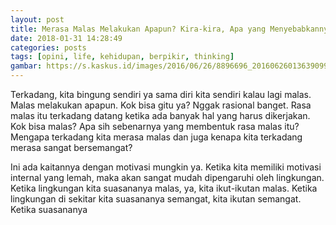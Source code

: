 ```yaml
---
layout: post
title: Merasa Malas Melakukan Apapun? Kira-kira, Apa yang Menyebabkannya Ya?
date: 2018-01-31 14:28:49
categories: posts
tags: [opini, life, kehidupan, berpikir, thinking]
gambar: https://s.kaskus.id/images/2016/06/26/8896696_201606260136390999.jpg
---
```


Terkadang, kita bingung sendiri ya sama diri kita sendiri kalau lagi malas. Malas melakukan apapun. Kok bisa gitu ya? Nggak rasional banget. Rasa malas itu terkadang datang ketika ada banyak hal yang harus dikerjakan. Kok bisa malas? Apa sih sebenarnya yang membentuk rasa malas itu? Mengapa terkadang kita merasa malas dan juga kenapa kita terkadang merasa sangat bersemangat?

Ini ada kaitannya dengan motivasi mungkin ya. Ketika kita memiliki motivasi internal yang lemah, maka akan sangat mudah dipengaruhi oleh lingkungan. Ketika lingkungan kita suasananya malas, ya, kita ikut-ikutan malas. Ketika lingkungan di sekitar kita suasananya semangat, kita ikutan semangat. Ketika suasananya 